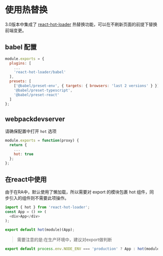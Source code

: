 # 使用热替换

3.0版本中集成了 [react-hot-loader](https://github.com/gaearon/react-hot-loader) 热替换功能，可以在不刷新页面的前提下替换前端变更。

## babel 配置

```javascript
module.exports = {
  plugins: [
    ...
    'react-hot-loader/babel'
  ],
  presets: [
    ['@babel/preset-env', { targets: { browsers: 'last 2 versions' } }],
    '@babel/preset-typescript',
    '@babel/preset-react'
  ]
};
```

## webpackdevserver

请确保配置中打开 `hot` 选项

```javascript
module.exports = function(proxy) {
  return {
    ...
    hot: true
  };
};
```

## 在react中使用

由于在RA中，默认使用了懒加载，所以需要对 export 的模块包裹 hot 组件，同步引入的组件则不需要此项操作。

```javascript
import { hot } from 'react-hot-loader';
const App = () => (
  <div>App</div>
);

export default hot(module)(App);
```

> 需要注意的是:在生产环境中，建议对export做判断 

```javascript
export default process.env.NODE_ENV === 'production' ? App : hot(module)(App);
```